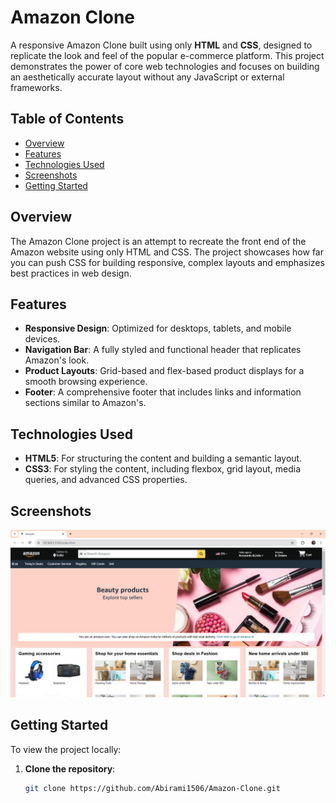 # Amazon Clone

A responsive Amazon Clone built using only **HTML** and **CSS**, designed to replicate the look and feel of the popular e-commerce platform. This project demonstrates the power of core web technologies and focuses on building an aesthetically accurate layout without any JavaScript or external frameworks.

## Table of Contents
- [Overview](#overview)
- [Features](#features)
- [Technologies Used](#technologies-used)
- [Screenshots](#screenshots)
- [Getting Started](#getting-started)
## Overview
The Amazon Clone project is an attempt to recreate the front end of the Amazon website using only HTML and CSS. The project showcases how far you can push CSS for building responsive, complex layouts and emphasizes best practices in web design.

## Features
- **Responsive Design**: Optimized for desktops, tablets, and mobile devices.
- **Navigation Bar**: A fully styled and functional header that replicates Amazon's look.
- **Product Layouts**: Grid-based and flex-based product displays for a smooth browsing experience.
- **Footer**: A comprehensive footer that includes links and information sections similar to Amazon's.

## Technologies Used
- **HTML5**: For structuring the content and building a semantic layout.
- **CSS3**: For styling the content, including flexbox, grid layout, media queries, and advanced CSS properties.

## Screenshots
![Amazon Clone Screenshot](image.png)

## Getting Started
To view the project locally:
1. **Clone the repository**:
   ```bash
   git clone https://github.com/Abirami1506/Amazon-Clone.git

